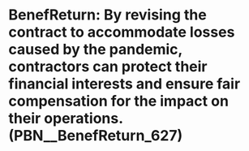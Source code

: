 # BenefReturn: __By revising the contract to accommodate losses caused by the pandemic, contractors can protect their financial interests and ensure fair compensation for the impact on their operations.__ (PBN__BenefReturn_627)

